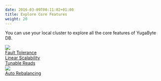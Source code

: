 ```yaml
---
date: 2016-03-09T00:11:02+01:00
title: Explore Core Features
weight: 20
---
```


<div>
  <p>You can use your local cluster to explore all the core features of YugaByte DB.</p>

<!--
  <a class="section-link icon-offset" href="/explore/auto-sharding">
    <div class="icon"><i class="fa fa-object-group" aria-hidden="true"></i></div>
    <div class="text">Auto Sharding</div>
  </a>
-->

  <a class="section-link icon-offset" href="/explore/fault-tolerance">
    <div class="icon">
      <img src="/images/section_icons/explore/fault_tolerance.png" aria-hidden="true" />
    </div>
    <div class="text">
      Fault Tolerance
    </div>
  </a>

  <a class="section-link icon-offset" href="/explore/linear-scalability">
    <div class="icon"><i class="fa fa-plus-square-o" aria-hidden="true"></i></div>
    <div class="text">Linear Scalability</div>
  </a>

  <a class="section-link icon-offset" href="/explore/tunable-reads">
    <div class="icon"><i class="fa fa-wrench" aria-hidden="true"></i></div>
    <div class="text">Tunable Reads</div>
  </a>

  <a class="section-link icon-offset" href="/explore/auto-rebalancing">
    <div class="icon">
      <img src="/images/section_icons/explore/auto_rebalance.png" aria-hidden="true" />
    </div>
    <div class="text">
      Auto Rebalancing
    </div>
  </a>

<!--
  <a class="section-link icon-offset" href="/explore/zero-downtime-reconfig">
    <div class="icon"><i class="fa fa-clock-o" aria-hidden="true"></i></div>
    Zero Downtime Reconfig
  </a>
-->
</div>
